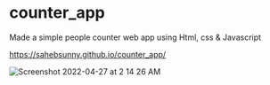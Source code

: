 # counter_app
Made a simple people counter web app using Html, css & Javascript

https://sahebsunny.github.io/counter_app/

![Screenshot 2022-04-27 at 2 14 26 AM](https://user-images.githubusercontent.com/55354715/165391404-6d54d2b8-6f3c-44a3-8da9-1053a59cb644.png)
